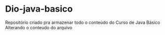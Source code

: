 # Dio-java-basico
Repositório criado pra armazenar todo o conteúdo do Curso de Java Básico
Alterando o conteudo do arquivo